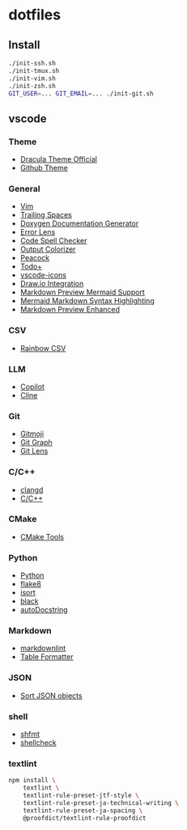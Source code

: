 # dotfiles

## Install

```sh
./init-ssh.sh
./init-tmux.sh
./init-vim.sh
./init-zsh.sh
GIT_USER=... GIT_EMAIL=... ./init-git.sh
```

## vscode

### Theme

- [Dracula Theme Official](https://marketplace.visualstudio.com/items?itemName=dracula-theme.theme-dracula)
- [Github Theme](https://marketplace.visualstudio.com/items?itemName=GitHub.github-vscode-theme)

### General

- [Vim](https://marketplace.visualstudio.com/items/?itemName=vscodevim.vim)
- [Trailing Spaces](https://marketplace.visualstudio.com/items/?itemName=shardulm94.trailing-spaces)
- [Doxygen Documentation Generator](https://marketplace.visualstudio.com/items/?itemName=cschlosser.doxdocgen)
- [Error Lens](https://marketplace.visualstudio.com/items/?itemName=usernamehw.errorlens)
- [Code Spell Checker](https://marketplace.visualstudio.com/items/?itemName=streetsidesoftware.code-spell-checker)
- [Output Colorizer](https://marketplace.visualstudio.com/items/?itemName=IBM.output-colorizer)
- [Peacock](https://marketplace.visualstudio.com/items/?itemName=johnpapa.vscode-peacock)
- [Todo+](https://marketplace.visualstudio.com/items/?itemName=fabiospampinato.vscode-todo-plus)
- [vscode-icons](https://marketplace.visualstudio.com/items/?itemName=vscode-icons-team.vscode-icons)
- [Draw.io Integration](https://marketplace.visualstudio.com/items/?itemName=hediet.vscode-drawio)
- [Markdown Preview Mermaid Support](https://marketplace.visualstudio.com/items/?itemName=bierner.markdown-mermaid)
- [Mermaid Markdown Syntax Highlighting](https://marketplace.visualstudio.com/items/?itemName=bpruitt-goddard.mermaid-markdown-syntax-highlighting)
- [Markdown Preview Enhanced](https://marketplace.visualstudio.com/items/?itemName=shd101wyy.markdown-preview-enhanced)

### CSV

- [Rainbow CSV](https://marketplace.visualstudio.com/items/?itemName=mechatroner.rainbow-csv)

### LLM

- [Copilot](https://marketplace.visualstudio.com/items/?itemName=GitHub.copilot)
- [Cline](https://marketplace.visualstudio.com/items/?itemName=saoudrizwan.claude-dev)

### Git

- [Gitmoji](https://marketplace.visualstudio.com/items/?itemName=seatonjiang.gitmoji-vscode)
- [Git Graph](https://marketplace.visualstudio.com/items/?itemName=mhutchie.git-graph)
- [Git Lens](https://marketplace.visualstudio.com/items/?itemName=eamodio.gitlens)

### C/C++

- [clangd](https://marketplace.visualstudio.com/items/?itemName=llvm-vs-code-extensions.vscode-clangd)
- [C/C++](https://marketplace.visualstudio.com/items/?itemName=ms-vscode.cpptools)

### CMake

- [CMake Tools](https://marketplace.visualstudio.com/items/?itemName=ms-vscode.cmake-tools)

### Python

- [Python](https://marketplace.visualstudio.com/items/?itemName=ms-python.python)
- [flake8](https://marketplace.visualstudio.com/items/?itemName=ms-python.flake8)
- [isort](https://marketplace.visualstudio.com/items/?itemName=ms-python.isort)
- [black](https://marketplace.visualstudio.com/items/?itemName=ms-python.black-formatter)
- [autoDocstring](https://marketplace.visualstudio.com/items/?itemName=njpwerner.autodocstring)

### Markdown

- [markdownlint](https://marketplace.visualstudio.com/items/?itemName=DavidAnson.vscode-markdownlint)
- [Table Formatter](https://marketplace.visualstudio.com/items/?itemName=shuworks.vscode-table-formatter)

### JSON

- [Sort JSON objects](https://marketplace.visualstudio.com/items/?itemName=richie5um2.vscode-sort-json)

### shell

- [shfmt](https://marketplace.visualstudio.com/items/?itemName=mkhl.shfmt)
- [shellcheck](https://marketplace.visualstudio.com/items/?itemName=timonwong.shellcheck)

### textlint

```sh
npm install \
    textlint \
    textlint-rule-preset-jtf-style \
    textlint-rule-preset-ja-technical-writing \
    textlint-rule-preset-ja-spacing \
    @proofdict/textlint-rule-proofdict

```
